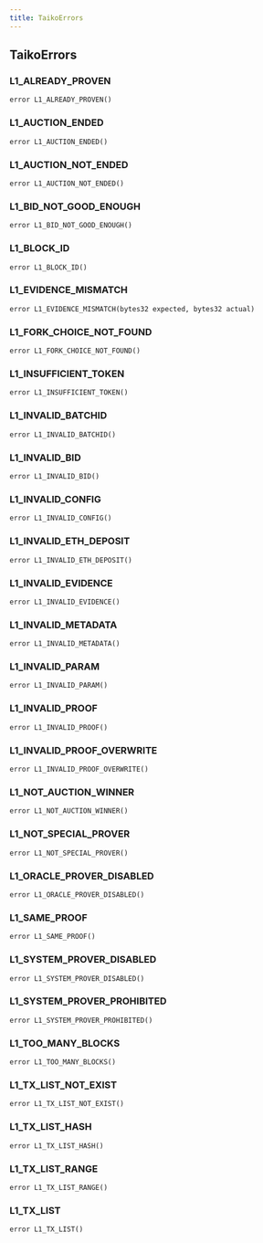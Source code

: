 ```yaml
---
title: TaikoErrors
---
```


## TaikoErrors

### L1_ALREADY_PROVEN

```solidity
error L1_ALREADY_PROVEN()
```

### L1_AUCTION_ENDED

```solidity
error L1_AUCTION_ENDED()
```

### L1_AUCTION_NOT_ENDED

```solidity
error L1_AUCTION_NOT_ENDED()
```

### L1_BID_NOT_GOOD_ENOUGH

```solidity
error L1_BID_NOT_GOOD_ENOUGH()
```

### L1_BLOCK_ID

```solidity
error L1_BLOCK_ID()
```

### L1_EVIDENCE_MISMATCH

```solidity
error L1_EVIDENCE_MISMATCH(bytes32 expected, bytes32 actual)
```

### L1_FORK_CHOICE_NOT_FOUND

```solidity
error L1_FORK_CHOICE_NOT_FOUND()
```

### L1_INSUFFICIENT_TOKEN

```solidity
error L1_INSUFFICIENT_TOKEN()
```

### L1_INVALID_BATCHID

```solidity
error L1_INVALID_BATCHID()
```

### L1_INVALID_BID

```solidity
error L1_INVALID_BID()
```

### L1_INVALID_CONFIG

```solidity
error L1_INVALID_CONFIG()
```

### L1_INVALID_ETH_DEPOSIT

```solidity
error L1_INVALID_ETH_DEPOSIT()
```

### L1_INVALID_EVIDENCE

```solidity
error L1_INVALID_EVIDENCE()
```

### L1_INVALID_METADATA

```solidity
error L1_INVALID_METADATA()
```

### L1_INVALID_PARAM

```solidity
error L1_INVALID_PARAM()
```

### L1_INVALID_PROOF

```solidity
error L1_INVALID_PROOF()
```

### L1_INVALID_PROOF_OVERWRITE

```solidity
error L1_INVALID_PROOF_OVERWRITE()
```

### L1_NOT_AUCTION_WINNER

```solidity
error L1_NOT_AUCTION_WINNER()
```

### L1_NOT_SPECIAL_PROVER

```solidity
error L1_NOT_SPECIAL_PROVER()
```

### L1_ORACLE_PROVER_DISABLED

```solidity
error L1_ORACLE_PROVER_DISABLED()
```

### L1_SAME_PROOF

```solidity
error L1_SAME_PROOF()
```

### L1_SYSTEM_PROVER_DISABLED

```solidity
error L1_SYSTEM_PROVER_DISABLED()
```

### L1_SYSTEM_PROVER_PROHIBITED

```solidity
error L1_SYSTEM_PROVER_PROHIBITED()
```

### L1_TOO_MANY_BLOCKS

```solidity
error L1_TOO_MANY_BLOCKS()
```

### L1_TX_LIST_NOT_EXIST

```solidity
error L1_TX_LIST_NOT_EXIST()
```

### L1_TX_LIST_HASH

```solidity
error L1_TX_LIST_HASH()
```

### L1_TX_LIST_RANGE

```solidity
error L1_TX_LIST_RANGE()
```

### L1_TX_LIST

```solidity
error L1_TX_LIST()
```
